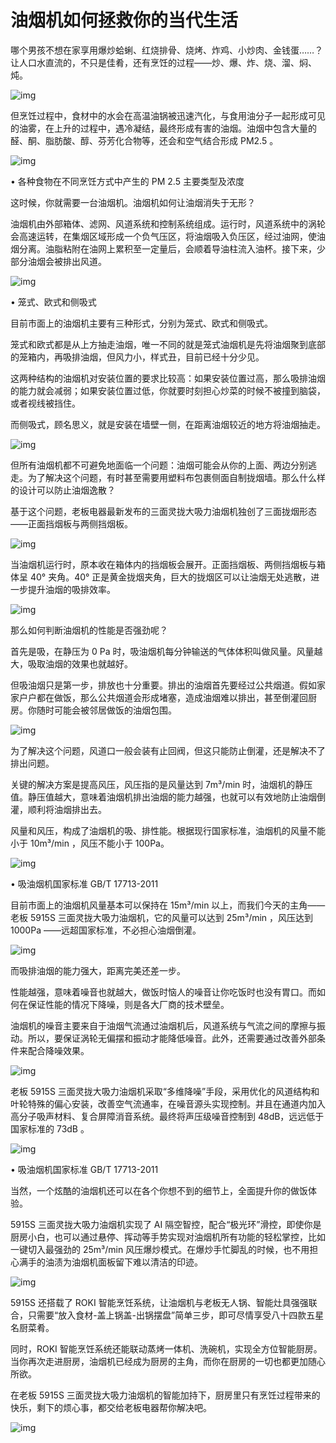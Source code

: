 # 油烟机如何拯救你的当代生活

哪个男孩不想在家享用爆炒蛤蜊、红烧排骨、烧烤、炸鸡、小炒肉、金钱蛋……？让人口水直流的，不只是佳肴，还有烹饪的过程——炒、爆、炸、烧、溜、焖、炖。



![img](https://mmbiz.qpic.cn/mmbiz_gif/SlOqFKqEO4GIhxzvtKmL8zdQQ8Gr9t3cCDdL9aJHQ4ibf8TOMsIHeJuibmAPjeuFBenqVthme8KcTDpF4hGU4Ucg/640?wx_fmt=gif)



但烹饪过程中，食材中的水会在高温油锅被迅速汽化，与食用油分子一起形成可见的油雾，在上升的过程中，遇冷凝结，最终形成有害的油烟。油烟中包含大量的醛、酮、脂肪酸、醇、芬芳化合物等，还会和空气结合形成 PM2.5 。

 

![img](https://mmbiz.qpic.cn/mmbiz_png/SlOqFKqEO4GIhxzvtKmL8zdQQ8Gr9t3cJib89ZibSbL5vJvu0uIhYTvEgRrvibibPP8sPJMJA6moI6YpeKLic2a6tPQ/640?wx_fmt=png)

• 各种食物在不同烹饪方式中产生的 PM 2.5 主要类型及浓度



这时候，你就需要一台油烟机。油烟机如何让油烟消失于无形？



油烟机由外部箱体、滤网、风道系统和控制系统组成。运行时，风道系统中的涡轮会高速运转，在集烟区域形成一个负气压区，将油烟吸入负压区，经过油网，使油烟分离。油脂粘附在油网上累积至一定量后，会顺着导油柱流入油杯。接下来，少部分油烟会被排出风道。



![img](https://mmbiz.qpic.cn/mmbiz_jpg/SlOqFKqEO4GIhxzvtKmL8zdQQ8Gr9t3cu7S3I7cXbu5ibiavvZwIISgS2DDbIBKJwBulwN49fxriceag3jz6I4aLg/640?wx_fmt=jpeg)

• 笼式、欧式和侧吸式



目前市面上的油烟机主要有三种形式，分别为笼式、欧式和侧吸式。



笼式和欧式都是从上方抽走油烟，唯一不同的就是笼式油烟机是先将油烟聚到底部的笼箱内，再吸排油烟，但风力小，样式丑，目前已经十分少见。



这两种结构的油烟机对安装位置的要求比较高：如果安装位置过高，那么吸排油烟的能力就会减弱；如果安装位置过低，你就要时刻担心炒菜的时候不被撞到脑袋，或者视线被挡住。



而侧吸式，顾名思义，就是安装在墙壁一侧，在距离油烟较近的地方将油烟抽走。



![img](https://mmbiz.qpic.cn/mmbiz_jpg/SlOqFKqEO4GIhxzvtKmL8zdQQ8Gr9t3cOSAQuLVjcOJln8F8sicrBBAWkDFAicax8fllNiaQAEKiby3CTMbQK7tMfQ/640?wx_fmt=jpeg)



但所有油烟机都不可避免地面临一个问题：油烟可能会从你的上面、两边分别逃走。为了解决这个问题，有时甚至需要用塑料布包裹侧面自制拢烟墙。那么什么样的设计可以防止油烟逸散？



基于这个问题，老板电器最新发布的三面灵拢大吸力油烟机独创了三面拢烟形态——正面挡烟板与两侧挡烟板。



![img](https://mmbiz.qpic.cn/mmbiz_png/SlOqFKqEO4GIhxzvtKmL8zdQQ8Gr9t3cZppzunoONTdLcQWiapV6rShGHf9IxAytRAyrUIGezFsXZZ0hnDySQQg/640?wx_fmt=png)



当油烟机运行时，原本收在箱体内的挡烟板会展开。正面挡烟板、两侧挡烟板与箱体呈 40° 夹角。40° 正是黄金拢烟夹角，巨大的拢烟区可以让油烟无处逃散，进一步提升油烟的吸排效率。



![img](https://mmbiz.qpic.cn/mmbiz_png/SlOqFKqEO4HibGfdhUuLRaSVudaMcZ3niacWACxWl4tlFuNjXRuUo7U1C25iac6UHyFrSkIyhzBm9dFatvtg7m08Q/640?wx_fmt=png)

 

那么如何判断油烟机的性能是否强劲呢？

 

首先是吸，在静压为 0 Pa 时，吸油烟机每分钟输送的气体体积叫做风量。风量越大，吸取油烟的效果也就越好。

 

但吸油烟只是第一步，排放也十分重要。排出的油烟首先要经过公共烟道。假如家家户户都在做饭，那么公共烟道会形成堵塞，造成油烟难以排出，甚至倒灌回厨房。你随时可能会被邻居做饭的油烟包围。



![img](https://mmbiz.qpic.cn/mmbiz_jpg/SlOqFKqEO4GIhxzvtKmL8zdQQ8Gr9t3cE4p1hrFPVFgYlPiaUSMALLuELV91jFDrrasknBQgapDFNe2HTuyDiaUw/640?wx_fmt=jpeg)



为了解决这个问题，风道口一般会装有止回阀，但这只能防止倒灌，还是解决不了排出问题。



关键的解决方案是提高风压，风压指的是风量达到 7m³/min 时，油烟机的静压值。静压值越大，意味着油烟机排出油烟的能力越强，也就可以有效地防止油烟倒灌，顺利将油烟排出去。



风量和风压，构成了油烟机的吸、排性能。根据现行国家标准，油烟机的风量不能小于 10m³/min ，风压不能小于 100Pa。



![img](https://mmbiz.qpic.cn/mmbiz_jpg/SlOqFKqEO4GIhxzvtKmL8zdQQ8Gr9t3c9WahPICXlOdSpQ3JPFhrtaGxiaXia8TQfGhNia4awouX1DjxPSajW3qow/640?wx_fmt=jpeg)

• 吸油烟机国家标准 GB/T 17713-2011



目前市面上的油烟机风量基本可以保持在 15m³/min 以上，而我们今天的主角——老板 5915S 三面灵拢大吸力油烟机，它的风量可以达到 25m³/min ，风压达到 1000Pa ——远超国家标准，不必担心油烟倒灌。



![img](https://mmbiz.qpic.cn/mmbiz_gif/SlOqFKqEO4HibGfdhUuLRaSVudaMcZ3nia0g8Rian2ayLbB37wnYHDbXuEPR83BND3ibuvGeyNHZjnuSJuzmoxOFdQ/640?wx_fmt=gif)



而吸排油烟的能力强大，距离完美还差一步。

 

性能越强，意味着噪音也就越大，做饭时恼人的噪音让你吃饭时也没有胃口。而如何在保证性能的情况下降噪，则是各大厂商的技术壁垒。



油烟机的噪音主要来自于油烟气流通过油烟机后，风道系统与气流之间的摩擦与振动。所以，要保证涡轮无偏摆和振动才能降低噪音。此外，还需要通过改善外部条件来配合降噪效果。



![img](https://mmbiz.qpic.cn/mmbiz_png/SlOqFKqEO4HibGfdhUuLRaSVudaMcZ3nia4FicZiawzrIvBTPqagXn06Tmy2R7rvJjKmgVEUI33PYZ6XvktgbgYxLw/640?wx_fmt=png)



老板 5915S 三面灵拢大吸力油烟机采取“多维降噪”手段，采用优化的风道结构和叶轮特殊的偏心安装，改善空气流通率，在噪音源头实现控制。并且在通道内加入高分子吸声材料、复合屏障消音系统。最终将声压级噪音控制到 48dB，远远低于国家标准的 73dB 。

 

![img](https://mmbiz.qpic.cn/mmbiz_jpg/SlOqFKqEO4GIhxzvtKmL8zdQQ8Gr9t3c8HwnTtvYD5KvzpJtjbL0bWhKC22PTD8Q4nUOEjL8YBZVRTuJ7MK4BQ/640?wx_fmt=jpeg)

• 吸油烟机国家标准 GB/T 17713-2011



当然，一个炫酷的油烟机还可以在各个你想不到的细节上，全面提升你的做饭体验。

 

5915S 三面灵拢大吸力油烟机实现了 AI 隔空智控，配合“极光环”滑控，即使你是厨房小白，也可以通过悬停、挥动等手势实现对油烟机所有功能的轻松掌控，比如一键切入最强劲的 25m³/min 风压爆炒模式。在爆炒手忙脚乱的时候，也不用担心满手的油渍为油烟机面板留下难以清洁的印迹。



![img](https://mmbiz.qpic.cn/mmbiz_gif/SlOqFKqEO4HibGfdhUuLRaSVudaMcZ3niavGN9rQGUU4BeBUBialshpvRkEA1nkJLz9JjgvKAE7icMIicKoku5QaJTA/640?wx_fmt=gif)







5915S 还搭载了 ROKI 智能烹饪系统，让油烟机与老板无人锅、智能灶具强强联合，只需要“放入食材-盖上锅盖-出锅摆盘”简单三步，即可尽情享受八十四款五星名厨菜肴。



同时，ROKI 智能烹饪系统还能联动蒸烤一体机、洗碗机，实现全方位智能厨房。当你再次走进厨房，油烟机已经成为厨房的主角，而你在厨房的一切也都更加随心所欲。



在老板 5915S 三面灵拢大吸力油烟机的智能加持下，厨房里只有烹饪过程带来的快乐，剩下的烦心事，都交给老板电器帮你解决吧。



![img](https://mmbiz.qpic.cn/mmbiz_png/SlOqFKqEO4HibGfdhUuLRaSVudaMcZ3niaYDTGCErDK8MHrp5VZkjf5PiaFicvSJTo4ZsI19kbjb8HSjta5Ih0ersw/640?wx_fmt=png)